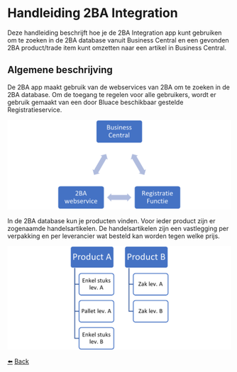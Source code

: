 # Handleiding 2BA Integration
Deze handleiding beschrijft hoe je de 2BA Integration app kunt gebruiken om te zoeken in de 2BA database vanuit Business Central en een gevonden 2BA product/trade item kunt omzetten naar een artikel in Business Central.

## Algemene beschrijving
De 2BA app maakt gebruik van de webservices van 2BA om te zoeken in de 2BA database. Om de toegang te regelen voor alle gebruikers, wordt er gebruik gemaakt van een door Bluace beschikbaar gestelde Registratieservice.

![Registratiefunctie](../images/general/registration-function.png)

In de 2BA database kun je producten vinden. Voor ieder product zijn er zogenaamde handelsartikelen. De handelsartikelen zijn een vastlegging per verpakking en per leverancier wat besteld kan worden tegen welke prijs.

![Producten](../images/general/products.png)

[:arrow_left:](../README.md) [Back](../README.md)